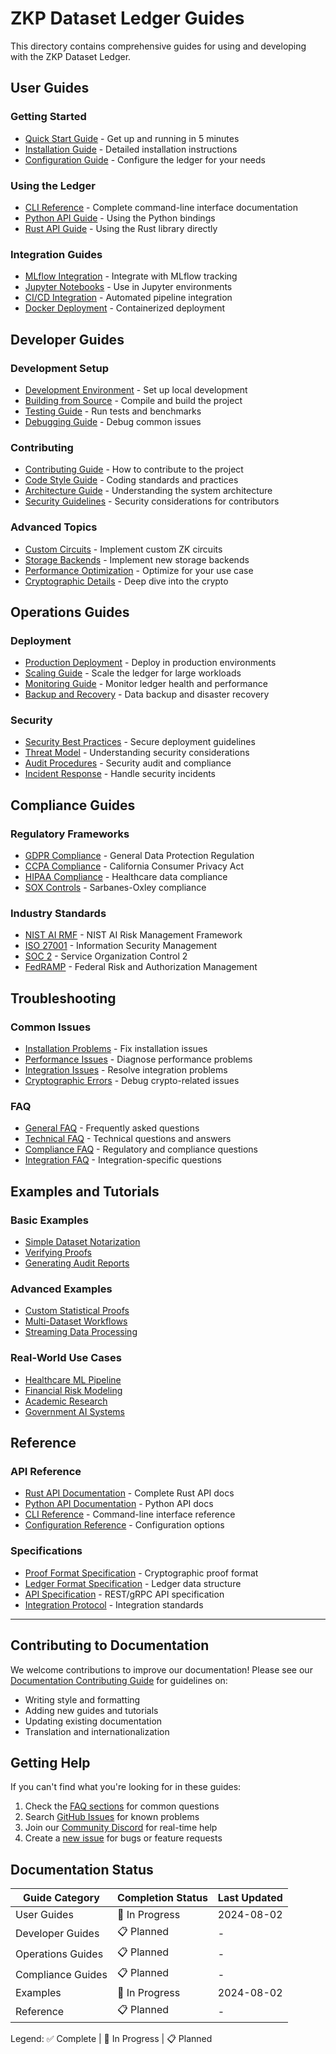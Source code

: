 # ZKP Dataset Ledger Guides

This directory contains comprehensive guides for using and developing with the ZKP Dataset Ledger.

## User Guides

### Getting Started
- [Quick Start Guide](quick-start.md) - Get up and running in 5 minutes
- [Installation Guide](installation.md) - Detailed installation instructions
- [Configuration Guide](configuration.md) - Configure the ledger for your needs

### Using the Ledger
- [CLI Reference](cli-reference.md) - Complete command-line interface documentation
- [Python API Guide](python-api.md) - Using the Python bindings
- [Rust API Guide](rust-api.md) - Using the Rust library directly

### Integration Guides
- [MLflow Integration](integrations/mlflow.md) - Integrate with MLflow tracking
- [Jupyter Notebooks](integrations/jupyter.md) - Use in Jupyter environments
- [CI/CD Integration](integrations/cicd.md) - Automated pipeline integration
- [Docker Deployment](integrations/docker.md) - Containerized deployment

## Developer Guides

### Development Setup
- [Development Environment](development/environment.md) - Set up local development
- [Building from Source](development/building.md) - Compile and build the project
- [Testing Guide](development/testing.md) - Run tests and benchmarks
- [Debugging Guide](development/debugging.md) - Debug common issues

### Contributing
- [Contributing Guide](../CONTRIBUTING.md) - How to contribute to the project
- [Code Style Guide](development/code-style.md) - Coding standards and practices
- [Architecture Guide](../ARCHITECTURE.md) - Understanding the system architecture
- [Security Guidelines](development/security.md) - Security considerations for contributors

### Advanced Topics
- [Custom Circuits](advanced/custom-circuits.md) - Implement custom ZK circuits
- [Storage Backends](advanced/storage-backends.md) - Implement new storage backends
- [Performance Optimization](advanced/performance.md) - Optimize for your use case
- [Cryptographic Details](advanced/cryptography.md) - Deep dive into the crypto

## Operations Guides

### Deployment
- [Production Deployment](operations/production.md) - Deploy in production environments
- [Scaling Guide](operations/scaling.md) - Scale the ledger for large workloads
- [Monitoring Guide](operations/monitoring.md) - Monitor ledger health and performance
- [Backup and Recovery](operations/backup.md) - Data backup and disaster recovery

### Security
- [Security Best Practices](security/best-practices.md) - Secure deployment guidelines
- [Threat Model](security/threat-model.md) - Understanding security considerations
- [Audit Procedures](security/audit.md) - Security audit and compliance
- [Incident Response](security/incident-response.md) - Handle security incidents

## Compliance Guides

### Regulatory Frameworks  
- [GDPR Compliance](compliance/gdpr.md) - General Data Protection Regulation
- [CCPA Compliance](compliance/ccpa.md) - California Consumer Privacy Act
- [HIPAA Compliance](compliance/hipaa.md) - Healthcare data compliance
- [SOX Controls](compliance/sox.md) - Sarbanes-Oxley compliance

### Industry Standards
- [NIST AI RMF](compliance/nist-ai-rmf.md) - NIST AI Risk Management Framework
- [ISO 27001](compliance/iso-27001.md) - Information Security Management
- [SOC 2](compliance/soc2.md) - Service Organization Control 2
- [FedRAMP](compliance/fedramp.md) - Federal Risk and Authorization Management

## Troubleshooting

### Common Issues
- [Installation Problems](troubleshooting/installation.md) - Fix installation issues
- [Performance Issues](troubleshooting/performance.md) - Diagnose performance problems
- [Integration Issues](troubleshooting/integration.md) - Resolve integration problems
- [Cryptographic Errors](troubleshooting/crypto-errors.md) - Debug crypto-related issues

### FAQ
- [General FAQ](faq/general.md) - Frequently asked questions
- [Technical FAQ](faq/technical.md) - Technical questions and answers
- [Compliance FAQ](faq/compliance.md) - Regulatory and compliance questions
- [Integration FAQ](faq/integration.md) - Integration-specific questions

## Examples and Tutorials

### Basic Examples
- [Simple Dataset Notarization](examples/basic-notarization.md)
- [Verifying Proofs](examples/proof-verification.md)
- [Generating Audit Reports](examples/audit-reports.md)

### Advanced Examples
- [Custom Statistical Proofs](examples/statistical-proofs.md)
- [Multi-Dataset Workflows](examples/multi-dataset.md)
- [Streaming Data Processing](examples/streaming.md)

### Real-World Use Cases
- [Healthcare ML Pipeline](use-cases/healthcare.md)
- [Financial Risk Modeling](use-cases/financial.md)
- [Academic Research](use-cases/research.md)
- [Government AI Systems](use-cases/government.md)

## Reference

### API Reference
- [Rust API Documentation](https://docs.rs/zkp-dataset-ledger) - Complete Rust API docs
- [Python API Documentation](https://zkp-dataset-ledger.readthedocs.io) - Python API docs
- [CLI Reference](reference/cli.md) - Command-line interface reference
- [Configuration Reference](reference/configuration.md) - Configuration options

### Specifications
- [Proof Format Specification](reference/proof-format.md) - Cryptographic proof format
- [Ledger Format Specification](reference/ledger-format.md) - Ledger data structure
- [API Specification](reference/api-spec.md) - REST/gRPC API specification
- [Integration Protocol](reference/integration-protocol.md) - Integration standards

---

## Contributing to Documentation

We welcome contributions to improve our documentation! Please see our [Documentation Contributing Guide](../CONTRIBUTING.md#documentation) for guidelines on:

- Writing style and formatting
- Adding new guides and tutorials  
- Updating existing documentation
- Translation and internationalization

## Getting Help

If you can't find what you're looking for in these guides:

1. Check the [FAQ sections](faq/) for common questions
2. Search [GitHub Issues](https://github.com/your-org/zkp-dataset-ledger/issues) for known problems
3. Join our [Community Discord](https://discord.gg/zkp-dataset-ledger) for real-time help
4. Create a [new issue](https://github.com/your-org/zkp-dataset-ledger/issues/new) for bugs or feature requests

## Documentation Status

| Guide Category | Completion Status | Last Updated |
|----------------|------------------|--------------|
| User Guides | 🔄 In Progress | 2024-08-02 |
| Developer Guides | 📋 Planned | - |
| Operations Guides | 📋 Planned | - |
| Compliance Guides | 📋 Planned | - |
| Examples | 🔄 In Progress | 2024-08-02 |
| Reference | 📋 Planned | - |

Legend: ✅ Complete | 🔄 In Progress | 📋 Planned